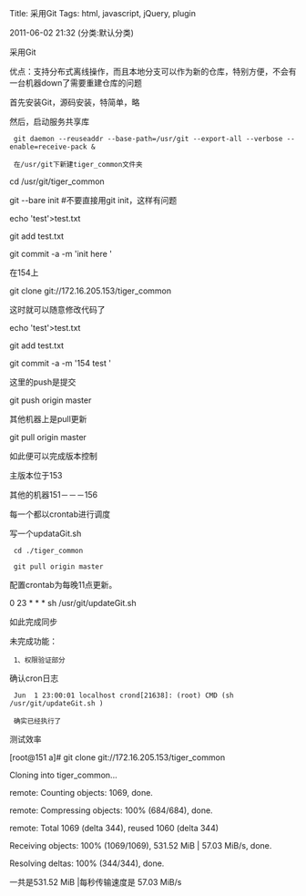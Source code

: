 Title: 采用Git
Tags: html, javascript, jQuery, plugin

2011-06-02 21:32 (分类:默认分类)

采用Git

优点：支持分布式离线操作，而且本地分支可以作为新的仓库，特别方便，不会有一台机器down了需要重建仓库的问题

首先安装Git，源码安装，特简单，略

然后，启动服务共享库

     git daemon --reuseaddr --base-path=/usr/git --export-all --verbose --enable=receive-pack & 

     在/usr/git下新建tiger_common文件夹

cd /usr/git/tiger_common

git --bare init  #不要直接用git init，这样有问题

echo 'test'>test.txt

git add test.txt

git commit -a -m 'init here '

在154上

git clone git://172.16.205.153/tiger_common

这时就可以随意修改代码了

echo 'test'>test.txt

git add test.txt

git commit -a -m '154 test '

这里的push是提交

git push origin master

其他机器上是pull更新

git pull  origin master

如此便可以完成版本控制

主版本位于153

其他的机器151－－－156

每一个都以crontab进行调度

写一个updataGit.sh

     cd ./tiger_common

     git pull origin master

配置crontab为每晚11点更新。

0 23 * * * sh /usr/git/updateGit.sh

如此完成同步

未完成功能：

     1、权限验证部分

确认cron日志

     Jun  1 23:00:01 localhost crond[21638]: (root) CMD (sh /usr/git/updateGit.sh )

     确实已经执行了

测试效率

[root@151 a]# git clone git://172.16.205.153/tiger_common

Cloning into tiger_common...

remote: Counting objects: 1069, done.

remote: Compressing objects: 100% (684/684), done.

remote: Total 1069 (delta 344), reused 1060 (delta 344)

Receiving objects: 100% (1069/1069), 531.52 MiB | 57.03 MiB/s, done.

Resolving deltas: 100% (344/344), done.

一共是531.52 MiB |每秒传输速度是 57.03 MiB/s

